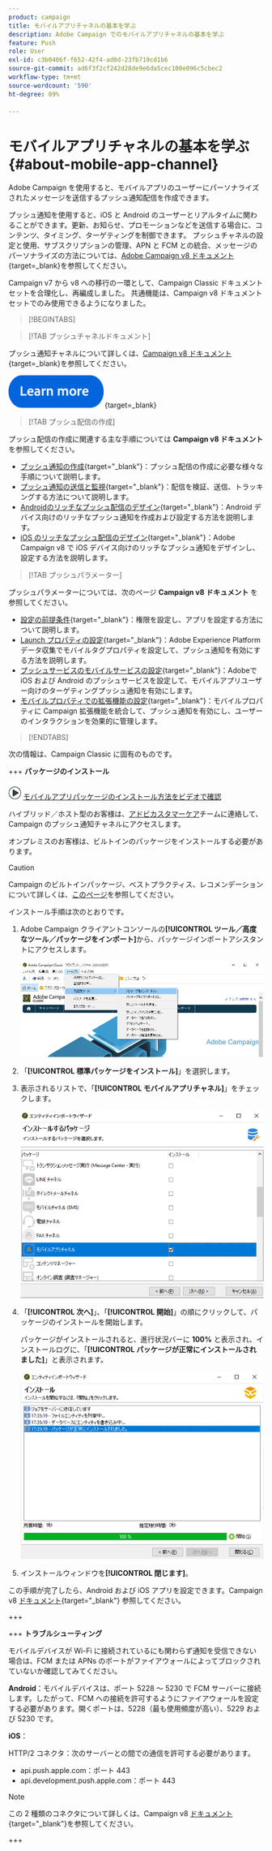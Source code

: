 ```yaml
---
product: campaign
title: モバイルアプリチャネルの基本を学ぶ
description: Adobe Campaign でのモバイルアプリチャネルの基本を学ぶ
feature: Push
role: User
exl-id: c3b0406f-f652-42f4-ad0d-23fb719cd1b6
source-git-commit: ad6f3f2cf242d28de9e6da5cec100e096c5cbec2
workflow-type: tm+mt
source-wordcount: '590'
ht-degree: 89%

---
```


# モバイルアプリチャネルの基本を学ぶ{#about-mobile-app-channel}

Adobe Campaign を使用すると、モバイルアプリのユーザーにパーソナライズされたメッセージを送信するプッシュ通知配信を作成できます。

プッシュ通知を使用すると、iOS と Android のユーザーとリアルタイムに関わることができます。更新、お知らせ、プロモーションなどを送信する場合に、コンテンツ、タイミング、ターゲティングを制御できます。 プッシュチャネルの設定と使用、サブスクリプションの管理、APN と FCM との統合、メッセージのパーソナライズの方法については、[Adobe Campaign v8 ドキュメント](https://experienceleague.adobe.com/ja/docs/campaign/campaign-v8/send/emails/email){target=_blank}を参照してください。

Campaign v7 から v8 への移行の一環として、Campaign Classic ドキュメントセットを合理化し、再編成しました。 共通機能は、Campaign v8 ドキュメントセットでのみ使用できるようになりました。

>[!BEGINTABS]

>[!TAB プッシュチャネルドキュメント]

プッシュ通知チャネルについて詳しくは、[Campaign v8 ドキュメント](https://experienceleague.adobe.com/ja/docs/campaign/campaign-v8/send/push/push){target=_blank}を参照してください。

[![画像](../../assets/do-not-localize/learn-more-button.svg)](https://experienceleague.adobe.com/ja/docs/campaign/campaign-v8/send/push/push){target=_blank}


>[!TAB プッシュ配信の作成]

プッシュ配信の作成に関連する主な手順については **Campaign v8 ドキュメント** を参照してください。

* [プッシュ通知の作成](https://experienceleague.adobe.com/ja/docs/campaign/campaign-v8/send/push/push#push-create){target="_blank"}：プッシュ配信の作成に必要な様々な手順について説明します。
* [プッシュ通知の送信と監視](https://experienceleague.adobe.com/ja/docs/campaign/campaign-v8/send/push/push#push-test){target="_blank"}：配信を検証、送信、トラッキングする方法について説明します。
* [Androidのリッチなプッシュ配信のデザイン &#x200B;](https://experienceleague.adobe.com/ja/docs/campaign/campaign-v8/send/push/rich-push/rich-push-android){target="_blank"}：Android デバイス向けのリッチなプッシュ通知を作成および設定する方法を説明します。
* [iOS のリッチなプッシュ配信のデザイン](https://experienceleague.adobe.com/ja/docs/campaign/campaign-v8/send/push/rich-push/rich-push-ios){target="_blank"}：Adobe Campaign v8 で iOS デバイス向けのリッチなプッシュ通知をデザインし、設定する方法を説明します。


>[!TAB プッシュパラメーター]

プッシュパラメーターについては、次のページ **Campaign v8 ドキュメント** を参照してください。

* [設定の前提条件](https://experienceleague.adobe.com/ja/docs/campaign/campaign-v8/send/push/push-settings#before-starting){target="_blank"}：権限を設定し、アプリを設定する方法について説明します。
* [Launch プロパティの設定](https://experienceleague.adobe.com/ja/docs/campaign/campaign-v8/send/push/push-settings#launch-property){target="_blank"}：Adobe Experience Platform データ収集でモバイルタグプロパティを設定して、プッシュ通知を有効にする方法を説明します。
* [プッシュサービスのモバイルサービスの設定](https://experienceleague.adobe.com/ja/docs/campaign/campaign-v8/send/push/push-settings#push-service){target="_blank"}：Adobeで iOS および Android のプッシュサービスを設定して、モバイルアプリユーザー向けのターゲティングプッシュ通知を有効にします。
* [モバイルプロパティでの拡張機能の設定](https://experienceleague.adobe.com/ja/docs/campaign/campaign-v8/send/push/push-settings#configure-extension){target="_blank"}：モバイルプロパティに Campaign 拡張機能を統合して、プッシュ通知を有効にし、ユーザーのインタラクションを効果的に管理します。

>[!ENDTABS]


次の情報は、Campaign Classic に固有のものです。

+++ **パッケージのインストール**

![](assets/do-not-localize/how-to-video.png) [モバイルアプリパッケージのインストール方法をビデオで確認](https://experienceleague.adobe.com/docs/campaign-classic-learn/tutorials/sending-messages/push-channel/installing-the-mobile-app-channel.html?lang=ja#sending-messages)

ハイブリッド／ホスト型のお客様は、[アドビカスタマーケア](https://helpx.adobe.com/jp/enterprise/admin-guide.html/enterprise/using/support-for-experience-cloud.ug.html)チームに連絡して、Campaign のプッシュ通知チャネルにアクセスします。

オンプレミスのお客様は、ビルトインのパッケージをインストールする必要があります。

>[!CAUTION]
>
>Campaign のビルトインパッケージ、ベストプラクティス、レコメンデーションについて詳しくは、[このページ](../../installation/using/installing-campaign-standard-packages.md)を参照してください。


インストール手順は次のとおりです。

1. Adobe Campaign クライアントコンソールの&#x200B;**[!UICONTROL ツール／高度なツール／パッケージをインポート]**&#x200B;から、パッケージインポートアシスタントにアクセスします。

   ![](assets/package_ios.png)

1. 「**[!UICONTROL 標準パッケージをインストール]**」を選択します。

1. 表示されるリストで、「**[!UICONTROL モバイルアプリチャネル]**」をチェックします。

   ![](assets/package_ios_2.png)

1. 「**[!UICONTROL 次へ]**」、「**[!UICONTROL 開始]**」の順にクリックして、パッケージのインストールを開始します。

   パッケージがインストールされると、進行状況バーに **100%** と表示され、インストールログに、「**[!UICONTROL パッケージが正常にインストールされました]**」と表示されます。

   ![](assets/package_ios_3.png)

1. インストールウィンドウを&#x200B;**[!UICONTROL 閉じます]**。

この手順が完了したら、Android および iOS アプリを設定できます。Campaign v8 [ドキュメント](https://experienceleague.adobe.com/ja/docs/campaign/campaign-v8/send/push/push){target="_blank"} 参照してください。

+++

+++ **トラブルシューティング**

モバイルデバイスが Wi-Fi に接続されているにも関わらず通知を受信できない場合は、FCM または APNs のポートがファイアウォールによってブロックされていないか確認してみてください。

**Android**：モバイルデバイスは、ポート 5228 ～ 5230 で FCM サーバーに接続します。したがって、FCM への接続を許可するようにファイアウォールを設定する必要があります。開くポートは、5228（最も使用頻度が高い）、5229 および 5230 です。

**iOS**：

HTTP/2 コネクタ：次のサーバーとの間での通信を許可する必要があります。

* api.push.apple.com：ポート 443
* api.development.push.apple.com：ポート 443

>[!NOTE]
>
>この 2 種類のコネクタについて詳しくは、Campaign v8 [ドキュメント](https://experienceleague.adobe.com/ja/docs/campaign/campaign-v8/send/push/push-settings){target="_blank"}を参照してください。

+++

